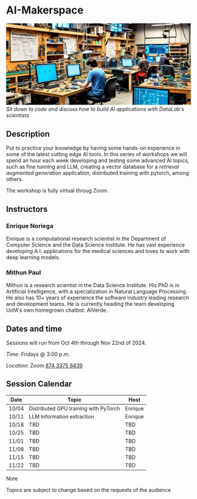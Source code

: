 # AI-Makerspace
![Makerspace AI Representation](https://raw.githubusercontent.com/ua-datalab/AI-Makerspace/refs/heads/main/images/banner.jpeg)
_Sit down to code and discuss how to build AI applications with DataLab's scientists_

## Description
Put to practice your knowledge by having some hands-on experience in some of the latest cutting edge AI tools. In this series of workshops we will spend an hour each week developing and testing some advanced AI topics, such as fine tunning and LLM, creating a vector database for a _retrieval augmented generation_ application, distributed training with pytorch, among others.

The workshop is fully virtual throug Zoom.

## Instructors
### Enrique Noriega
Enrique is a computational research scientist in the Department of Computer Science and the Data Science Institute. He has vast experience developing A.I. applications for the medical sciences and loves to work with deep learning models.

### Mithun Paul
Mithun is a research scientist in the Data Science Institute. His PhD is in Artificial Intelligence, with a specialization in Natural Language Processing. He also has 10+ years of experience the software industry leading research and development teams. He is currently heading the team developing UofA's own homegrown chatbot: AIVerde.


## Dates and time
Sessions will run from Oct 4th through Nov 22nd of 2024. 

_Time_: Fridays @ 3:00 p.m.

_Location_: Zoom [874 3375 8439](https://arizona.zoom.us/s/87433758439)

## Session Calendar
| Date | Topic | Host |
| ------| -----| -------|
| 10/04 | Distributed GPU training with PyTorch | Enrique |
| 10/11 | LLM Information extraction | Enrique |
| 10/18 | TBD | TBD |
| 10/25 | TBD | TBD |
| 11/01 | TBD | TBD |
| 11/08 | TBD | TBD |
| 11/15 | TBD | TBD |
| 11/22 | TBD | TBD |


> [!NOTE]
> Topics are subject to change based on the requests of the audience
